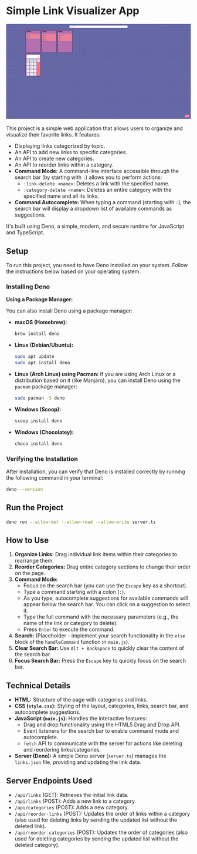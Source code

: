 # Simple Link Visualizer App

![startpage screenshot](startpage.png "startpage")

This project is a simple web application that allows users to organize and visualize their favorite links. It features:

* Displaying links categorized by topic.
* An API to add new links to specific categories.
* An API to create new categories.
* An API to reorder links within a category.
* **Command Mode:** A command-line interface accessible through the search bar (by starting with `:`) allows you to perform actions:
    * `:link-delete <name>`: Deletes a link with the specified name.
    * `:category-delete <name>`: Deletes an entire category with the specified name and all its links.
* **Command Autocomplete:** When typing a command (starting with `:`), the search bar will display a dropdown list of available commands as suggestions.

It's built using Deno, a simple, modern, and secure runtime for JavaScript and TypeScript.

## Setup

To run this project, you need to have Deno installed on your system. Follow the instructions below based on your operating system.

### Installing Deno

**Using a Package Manager:**

You can also install Deno using a package manager:

* **macOS (Homebrew):**
    ```bash
    brew install deno
    ```
* **Linux (Debian/Ubuntu):**
    ```bash
    sudo apt update
    sudo apt install deno
    ```
* **Linux (Arch Linux) using Pacman:**
    If you are using Arch Linux or a distribution based on it (like Manjaro), you can install Deno using the `pacman` package manager:
    ```bash
    sudo pacman -S deno
    ```
* **Windows (Scoop):**
    ```powershell
    scoop install deno
    ```
* **Windows (Chocolatey):**
    ```bash
    choco install deno
    ```

### Verifying the Installation

After installation, you can verify that Deno is installed correctly by running the following command in your terminal:

```bash
deno --version
```

## Run the Project
```bash
deno run --allow-net --allow-read --allow-write server.ts
```

## How to Use

1.  **Organize Links:** Drag individual link items within their categories to rearrange them.
2.  **Reorder Categories:** Drag entire category sections to change their order on the page.
3.  **Command Mode:**
    * Focus on the search bar (you can use the `Escape` key as a shortcut).
    * Type a command starting with a colon (`:`).
    * As you type, autocomplete suggestions for available commands will appear below the search bar. You can click on a suggestion to select it.
    * Type the full command with the necessary parameters (e.g., the name of the link or category to delete).
    * Press `Enter` to execute the command.
4.  **Search:** (Placeholder - implement your search functionality in the `else` block of the `handleCommand` function in `main.js`).
5.  **Clear Search Bar:** Use `Alt + Backspace` to quickly clear the content of the search bar.
6.  **Focus Search Bar:** Press the `Escape` key to quickly focus on the search bar.

## Technical Details

* **HTML:** Structure of the page with categories and links.
* **CSS (`style.css`):** Styling of the layout, categories, links, search bar, and autocomplete suggestions.
* **JavaScript (`main.js`):** Handles the interactive features:
    * Drag and drop functionality using the HTML5 Drag and Drop API.
    * Event listeners for the search bar to enable command mode and autocomplete.
    * `fetch` API to communicate with the server for actions like deleting and reordering links/categories.
* **Server (Deno):** A simple Deno server (`server.ts`) manages the `links.json` file, providing and updating the link data.

## Server Endpoints Used

* `/api/links` (GET): Retrieves the initial link data.
* `/api/links` (POST): Adds a new link to a category.
* `/api/categories` (POST): Adds a new category.
* `/api/reorder-links` (POST): Updates the order of links within a category (also used for deleting links by sending the updated list without the deleted link).
* `/api/reorder-categories` (POST): Updates the order of categories (also used for deleting categories by sending the updated list without the deleted category).
